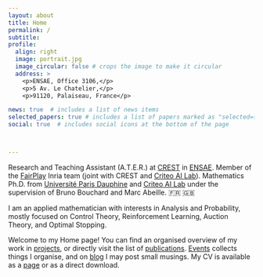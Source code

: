 ```yaml
---
layout: about
title: Home
permalink: /
subtitle: 
profile:
  align: right
  image: portrait.jpg
  image_circular: false # crops the image to make it circular
  address: >
    <p>ENSAE, Office 3106,</p>
    <p>5 Av. Le Chatelier,</p>
    <p>91120, Palaiseau, France</p>

news: true  # includes a list of news items
selected_papers: true # includes a list of papers marked as "selected={true}"
social: true  # includes social icons at the bottom of the page



---
```

Research and Teaching Assistant (A.T.E.R.) at <a href='https://www.ensae.fr/recherche/centre-de-recherche-en-economie-et-statistique-crest'>CREST</a> in <a href='https://www.ensae.fr/'>ENSAE</a>. Member of the <a href='https://www.inria.fr/fr/fairplay'>FairPlay</a> Inria team (joint with CREST and <a href='https://ailab.criteo.com/'>Criteo AI Lab</a>).
 Mathematics Ph.D. from <a href='https://www.ceremade.dauphine.fr/en'>Université Paris Dauphine</a> and <a href='https://ailab.criteo.com/'>Criteo AI Lab</a> under the supervision of Bruno Bouchard and Marc Abeille. :fr: :uk: 

I am an applied mathematician with interests in Analysis and Probability, mostly focused on Control Theory, Reinforcement Learning, Auction Theory, and Optimal Stopping.

Welcome to my Home page! You can find an organised overview of my work in [projects](/projects), or directly visit the list of [publications](/publications). [Events](/events) collects things I organise, and on [blog](/blog) I may post small musings. My CV is available as a [page](/cv) or as a direct download.
